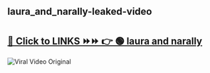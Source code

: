 
 ## laura_and_narally-leaked-video 

# <h2><a href="https://clipsfans.com/laura_and_narally&ref=git">🔗 Click to LINKS ⏩⏩ 👉 🟢 laura and narally </a></h2>

<a href="https://clipsfans.com/laura_and_narally&ref=git" rel="nofollow" data-target="animated-image.originalLink"><img src="https://i.ibb.co.com/xMMVF88/686577567.gif" alt="Viral Video Original" style="max-width: 100%; display: inline-block;" data-target="animated-image.originalImage"></a>
